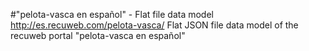#"pelota-vasca en español" - Flat file data model
http://es.recuweb.com/pelota-vasca/
Flat JSON file data model of the recuweb portal "pelota-vasca en español"
